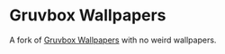 # Gruvbox Wallpapers
A fork of [Gruvbox Wallpapers](https://gruvbox-wallpapers.pages.dev/) with no weird wallpapers.

